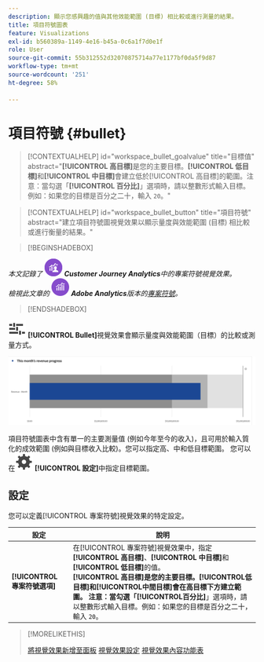 ```yaml
---
description: 顯示您感興趣的值與其他效能範圍 (目標) 相比較或進行測量的結果。
title: 項目符號圖表
feature: Visualizations
exl-id: b560389a-1149-4e16-b45a-0c6a1f7d0e1f
role: User
source-git-commit: 55b312552d32070875714a77e1177bf0da5f9d87
workflow-type: tm+mt
source-wordcount: '251'
ht-degree: 58%

---
```


# 項目符號 {#bullet}

<!-- markdownlint-disable MD034 -->

>[!CONTEXTUALHELP]
>id="workspace_bullet_goalvalue"
>title="目標值"
>abstract="**[!UICONTROL 高目標]**&#x200B;是您的主要目標。**[!UICONTROL 低目標]**&#x200B;和&#x200B;**[!UICONTROL 中目標]**&#x200B;會建立低於[!UICONTROL 高目標]的範圍。注意：當勾選「**[!UICONTROL 百分比]**」選項時，請以整數形式輸入目標。例如：如果您的目標是百分之二十，輸入 `20`。"

<!-- markdownlint-enable MD034 -->

<!-- markdownlint-disable MD034 -->

>[!CONTEXTUALHELP]
>id="workspace_bullet_button"
>title="項目符號"
>abstract="建立項目符號圖視覺效果以顯示量度與效能範圍 (目標) 相比較或進行衡量的結果。"

<!-- markdownlint-enable MD034 -->

>[!BEGINSHADEBOX]

_本文記錄了_ ![CustomerJourneyAnalytics](/help/assets/icons/CustomerJourneyAnalytics.svg) _**Customer Journey Analytics**&#x200B;中的專案符號視覺效果。_<br/>_檢視此文章的_ ![AdobeAnalytics](/help/assets/icons/AdobeAnalytics.svg) _**Adobe Analytics**&#x200B;版本的[專案符號](https://experienceleague.adobe.com/en/docs/analytics/analyze/analysis-workspace/visualizations/bullet-graph)。_

>[!ENDSHADEBOX]

![GraphBullet](/help/assets/icons/GraphBullet.svg) **[!UICONTROL Bullet]**&#x200B;視覺效果會顯示量度與效能範圍（目標）的比較或測量方式。

![](assets/bullet.png)

項目符號圖表中含有單一的主要測量值 (例如今年至今的收入)，且可用於輸入質化的成效範圍 (例如與目標收入比較)。您可以指定高、中和低目標範圍。 您可以在![設定](/help/assets/icons/Setting.svg) **[!UICONTROL 設定]**&#x200B;中指定目標範圍。

## 設定

您可以定義[!UICONTROL 專案符號]視覺效果的特定設定。

| 設定 | 說明 |
|---|---|
| **[!UICONTROL 專案符號選項]** | 在[!UICONTROL 專案符號]視覺效果中，指定&#x200B;**[!UICONTROL 高目標]**、**[!UICONTROL 中目標]**&#x200B;和&#x200B;**[!UICONTROL 低目標]**&#x200B;的值。 <br/>**[!UICONTROL 高目標&#x200B;]**是您的主要目標。**[!UICONTROL &#x200B;低目標&#x200B;]**和**[!UICONTROL &#x200B;中間目標&#x200B;]**會在高目標下方建立範圍。 注意：當勾選「**[!UICONTROL &#x200B;百分比&#x200B;]**」選項時，請以整數形式輸入目標。例如：如果您的目標是百分之二十，輸入 `20`。 |

>[!MORELIKETHIS]
>
>[將視覺效果新增至面板](/help/analysis-workspace/visualizations/freeform-analysis-visualizations.md#add-visualizations-to-a-panel)
>[視覺效果設定](/help/analysis-workspace/visualizations/freeform-analysis-visualizations.md#settings)
>[視覺效果內容功能表](/help/analysis-workspace/visualizations/freeform-analysis-visualizations.md#context-menu)
>

